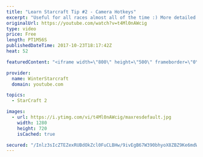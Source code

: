 ```yaml
---
title: "Learn Starcraft Tip #2 - Camera Hotkeys"
excerpt: "Useful for all races almost all of the time :) More detailed guides/tutorials under the learn to play starcraft playlist."
originalUrl: https://youtube.com/watch?v=t4Ml0nAWcig
type: video
price: Free
length: PT1M56S
publishedDateTime: 2017-10-23T18:17:42Z
heat: 52

featuredContent: "<iframe width=\"800\" height=\"500\" frameborder=\"0\" src=\"https://www.youtube.com/embed/t4Ml0nAWcig\" allow=\"accelerometer; autoplay; encrypted-media; gyroscope; picture-in-picture\" allowfullscreen></iframe>"

provider:
  name: WinterStarcraft
  domain: youtube.com

topics:
  - StarCraft 2

images:
  - url: https://i.ytimg.com/vi/t4Ml0nAWcig/maxresdefault.jpg
    width: 1280
    height: 720
    isCached: true

secured: "/Inlz3sIcZTEZexRUBdOkZcl0FuCLBHw/9ivEgB67W390bhyoX8ZBZ9Ke6mdWo2pt28hKqsLafGCavVrmoOfOTh/JbpUjJGfcRvT6zkcJWW5+8m/RYmYYbd2hjsG4UxuOmtQ0dPZpr5rOyCHkqcpqHwgesusyILOAETR+NIf2YFMyzkOS/TMTO5HT09w/eSwQbZf+//xB9E4isH4fozbE+YleExt+1jVT4kCZ+bR7wFg70KtqtYiN0i9dZPqjZbkraX4BcXbRneQcAQACrwj3ZfAf0qbWmKwi85iBtFaMv9t7dhz/3byPr8o5IJCp3ttFAjd8rZW0il2hy137mNAXRZkyU4fm13wNS8o8aVsTRkGiezVzcZxdDHytR+5SkEs3klRg17sRWQQhJSxHUcr26cG7giIMuofJRB3QS18dM0=;x6L5KyMx5lQSDaKsC3xTCg=="
---
```


